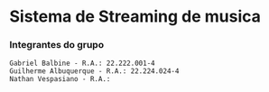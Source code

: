# Sistema de Streaming de musica

### Integrantes do grupo

``` 
Gabriel Balbine - R.A.: 22.222.001-4
Guilherme Albuquerque - R.A.: 22.224.024-4
Nathan Vespasiano - R.A.: 
```

